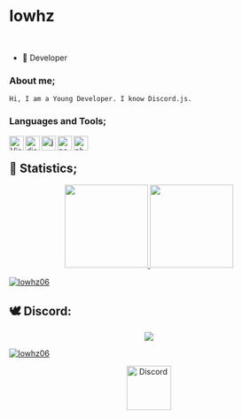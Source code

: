 <br>
<h1>lowhz</h1>


<br> 

- 🌱 Developer  <br/>

### About me;
	
	Hi, I am a Young Developer. I know Discord.js.

### Languages and Tools;

<img align="left" alt="Visual Studio Code" width="26px" src="https://i.imgur.com/LwSdAlE.png" />
<img align="left" alt="discord.js" width="26px" src="https://i.imgur.com/SI1DZf3.png" />
<img align="left" alt="js" width="26px" src="https://i.imgur.com/3u1wzwE.png" />
<img align="left" alt="node.js" width="26px" src="https://i.imgur.com/tYLFZBh.png" /> 
<img align="left" alt="photoshop" width="26px" src="https://i.imgur.com/OC1RcS5.jpg" /> <br />

## 🍁 Statistics;
<p align="center">
  <a href="https://github.com/lowhz06">
<img height="150em" src="https://github-readme-stats.vercel.app/api/top-langs/?username=lowhz06&layout=compact&theme=material-palenight&langs_count=12" />
<img height="150em" src="https://github-readme-stats.vercel.app/api?username=lowhz06&show_icons=true&include_all_commits=true&theme=material-palenight" /> <br>
	<center> 
 <p align="left"> <img src="https://komarev.com/ghpvc/?username=lowhz06" alt="lowhz06" /> </p>
	  </center>
  </a>
</p>

## 🕊 Discord:
  <p align="center">
  <div align="center"><img src= https://lanyard.cnrad.dev/api/681018545185751053 https://discord.com/users/681018545185751053></div>
  
<p align="left"> <a href="https://github.com/ryo-ma/github-profile-trophy"><img src="https://github-profile-trophy.vercel.app/?username=lowhz06" alt="lowhz06" /></a> </p>

<p align="center">
	<img src="https://cdn.discordapp.com/emojis/818107220566343682.png?v=1%22%3E" alt="Discord" width="80"/>
  </a>
